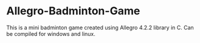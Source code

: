 Allegro-Badminton-Game
======================

This is a mini badminton game created using Allegro 4.2.2 library in C. Can be compiled for windows and linux.
